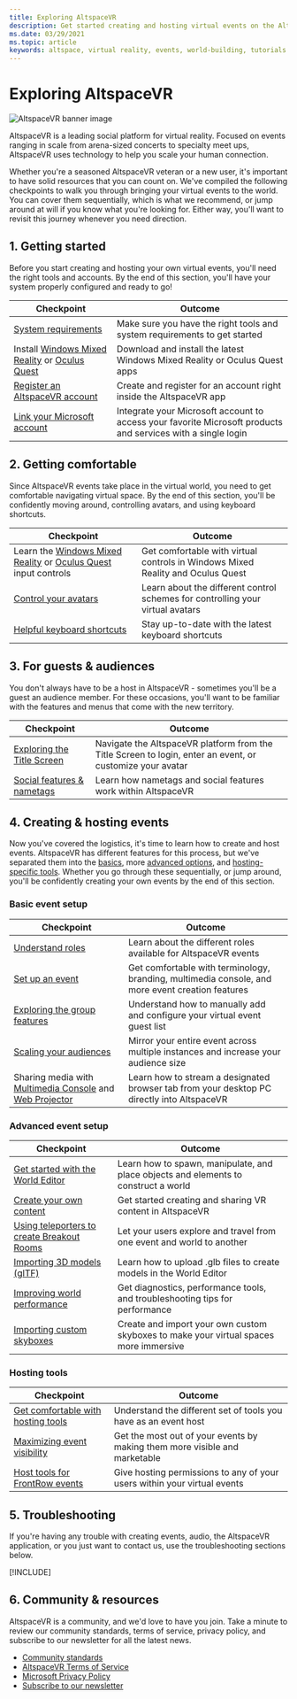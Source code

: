 ```yaml
---
title: Exploring AltspaceVR
description: Get started creating and hosting virtual events on the AltspaceVR platform.
ms.date: 03/29/2021
ms.topic: article
keywords: altspace, virtual reality, events, world-building, tutorials
---
```


# Exploring AltspaceVR

![AltspaceVR banner image](images/altspace-vr-banner.png)

AltspaceVR is a leading social platform for virtual reality. Focused on events ranging in scale from arena-sized concerts to specialty meet ups, AltspaceVR uses technology to help you scale your human connection.

Whether you're a seasoned AltspaceVR veteran or a new user, it's important to have solid resources that you can count on. We've compiled the following checkpoints to walk you through bringing your virtual events to the world. You can cover them sequentially, which is what we recommend, or jump around at will if you know what you're looking for. Either way, you'll want to revisit this journey whenever you need direction.

## 1. Getting started

Before you start creating and hosting your own virtual events, you'll need the right tools and accounts. By the end of this section, you'll have your system properly configured and ready to go!

|  Checkpoint  |  Outcome  |
| --- | --- |
| [System requirements](getting-started/system-requirements.md) | Make sure you have the right tools and system requirements to get started |
| Install [Windows Mixed Reality](getting-started/wmr-installation.md) or [Oculus Quest](getting-started/oculus-installation.md)| Download and install the latest Windows Mixed Reality or Oculus Quest apps |
| [Register an AltspaceVR account](getting-started/registration.md) | Create and register for an account right inside the AltspaceVR app |
| [Link your Microsoft account](getting-started/linking-microsoft-account.md) | Integrate your Microsoft account to access your favorite Microsoft products and services with a single login |

## 2. Getting comfortable

Since AltspaceVR events take place in the virtual world, you need to get comfortable navigating virtual space. By the end of this section, you'll be confidently moving around, controlling avatars, and using keyboard shortcuts.

|  Checkpoint  |  Outcome  |
| --- | --- |
| Learn the [Windows Mixed Reality](getting-started/wmr-controls.md) or [Oculus Quest](getting-started/oculus-controls.md) input controls | Get comfortable with virtual controls in Windows Mixed Reality and Oculus Quest |
| [Control your avatars](getting-started/avatar-controls.md) | Learn about the different control schemes for controlling your virtual avatars |
| [Helpful keyboard shortcuts](getting-started/keyboard-shortcuts.md) | Stay up-to-date with the latest keyboard shortcuts |

## 3. For guests & audiences

You don't always have to be a host in AltspaceVR - sometimes you'll be a guest an audience member. For these occasions, you'll want to be familiar with the features and menus that come with the new territory.

|  Checkpoint  |  Outcome  |
| --- | --- |
| [Exploring the Title Screen](community/exploring-title-screen.md) | Navigate the AltspaceVR platform from the Title Screen to login, enter an event, or customize your avatar |
| [Social features & nametags](faqs/nametags.md) | Learn how nametags and social features work within AltspaceVR |

## 4. Creating & hosting events

Now you've covered the logistics, it's time to learn how to create and host events. AltspaceVR has different features for this process, but we've separated them into the [basics](#basic-event-setup), more [advanced options](#advanced-event-setup), and [hosting-specific tools](#hosting-tools). Whether you go through these sequentially, or jump around, you'll be confidently creating your own events by the end of this section.

### Basic event setup

|  Checkpoint  |  Outcome  |
| --- | --- |
| [Understand roles](getting-started/roles.md) | Learn about the different roles available for AltspaceVR events |
| [Set up an event](tutorials/creating-an-event.md) | Get comfortable with terminology, branding, multimedia console, and more event creation features |
| [Exploring the group features](tutorials/group-features.md) | Understand how to manually add and configure your virtual event guest list |
| [Scaling your audiences](faqs/scaling-audiences.md) | Mirror your entire event across multiple instances and increase your audience size |
| Sharing media with [Multimedia Console](tutorials/multimedia-console.md) and [Web Projector](tutorials/web-projector-streaming.md) | Learn how to stream a designated browser tab from your desktop PC directly into AltspaceVR |

### Advanced event setup

|  Checkpoint  |  Outcome  |
| --- | --- |
| [Get started with the World Editor](world-building/world-editor-getting-started.md) | Learn how to spawn, manipulate, and place objects and elements to construct a world |
| [Create your own content](community/creating-content.md) | Get started creating and sharing VR content in AltspaceVR |
| [Using teleporters to create Breakout Rooms](tutorials/teleporting.md) | Let your users explore and travel from one event and world to another |
| [Importing 3D models (glTF)](world-building/importing-models.md) | Learn how to upload .glb files to create models in the World Editor |
| [Improving world performance](world-building/improving-performance.md) | Get diagnostics, performance tools, and troubleshooting tips for performance |
| [Importing custom skyboxes](world-building/uploading-custom-skyboxes.md) | Create and import your own custom skyboxes to make your virtual spaces more immersive |

### Hosting tools

|  Checkpoint  |  Outcome  |
| --- | --- |
| [Get comfortable with hosting tools](tutorials/host-tools-overview.md) | Understand the different set of tools you have as an event host |
| [Maximizing event visibility](tutorials/main-events.md) | Get the most out of your events by making them more visible and marketable |
| [Host tools for FrontRow events](tutorials/host-tools-for-events.md) | Give hosting permissions to any of your users within your virtual events |

## 5. Troubleshooting

If you're having any trouble with creating events, audio, the AltspaceVR application, or you just want to contact us, use the troubleshooting sections below. 

[!INCLUDE[](includes/troubleshooting.md)]

## 6. Community & resources

AltspaceVR is a community, and we'd love to have you join. Take a minute to review our community standards, terms of service, privacy policy, and subscribe to our newsletter for all the latest news.

* [Community standards](community/community-standards.md)
* [AltspaceVR Terms of Service](community/terms-of-service.md)
* [Microsoft Privacy Policy](https://privacy.microsoft.com/privacystatement)
* [Subscribe to our newsletter](community/newsletter-subscriptions.md)